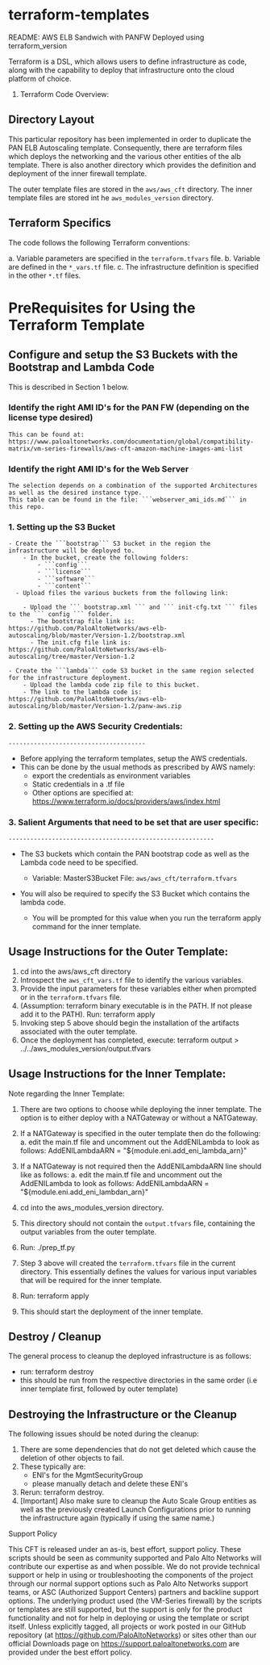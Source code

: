 # terraform-templates
README: AWS ELB Sandwich with PANFW Deployed using terraform_version

Terraform is a DSL, which allows users to define infrastructure as code, along with the capability to deploy that infrastructure
onto the cloud platform of choice.

1. Terraform Code Overview:

Directory Layout
-----------------

This particular repository has been implemented in order to duplicate the PAN ELB Autoscaling template. Consequently,
there are terraform files which deploys the networking and the various other entities of the alb template. There is also another directory
which provides the definition and deployment of the inner firewall template.

The outer template files are stored in the ```aws/aws_cft``` directory.
The inner template files are stored int he ```aws_modules_version``` directory.

Terraform Specifics
-------------------

The code follows the following Terraform conventions:

a. Variable parameters are specified in the ```terraform.tfvars``` file.
b. Variable are defined in the ```*_vars.tf``` file.
c. The infrastructure definition is specified in the other ```*.tf``` files.

# PreRequisites for Using the Terraform Template

## Configure and setup the S3 Buckets with the Bootstrap and Lambda Code
   This is described in Section 1 below.


### Identify the right AMI ID's for the PAN FW (depending on the license type desired)

    This can be found at:
    https://www.paloaltonetworks.com/documentation/global/compatibility-matrix/vm-series-firewalls/aws-cft-amazon-machine-images-ami-list

### Identify the right AMI ID's for the Web Server
    The selection depends on a combination of the supported Architectures as well as the desired instance type.
    This table can be found in the file: ```webserver_ami_ids.md``` in this repo.

### 1. Setting up the S3 Bucket

    - Create the ```bootstrap``` S3 bucket in the region the infrastructure will be deployed to.
        - In the bucket, create the following folders:
            - ```config```
            - ```license```
            - ```software```
            - ```content```
      - Upload files the various buckets from the following link:

        - Upload the ``` bootstrap.xml ``` and ``` init-cfg.txt ``` files to the ``` config ``` folder.
          - The bootstrap file link is: https://github.com/PaloAltoNetworks/aws-elb-autoscaling/blob/master/Version-1.2/bootstrap.xml
          - The init.cfg file link is: https://github.com/PaloAltoNetworks/aws-elb-autoscaling/tree/master/Version-1.2

    - Create the ```lambda``` code S3 bucket in the same region selected for the infrastructure deployment.
        - Upload the lambda code zip file to this bucket.
        - The link to the lambda code is: https://github.com/PaloAltoNetworks/aws-elb-autoscaling/blob/master/Version-1.2/panw-aws.zip

### 2. Setting up the AWS Security Credentials:
    --------------------------------------

 - Before applying the terraform templates, setup the AWS credentials.
 - This can be done by the usual methods as prescribed by AWS namely:
    - export the credentials as environment variables
    - Static credentials in a <filename>.tf file
    - Other options are specified at: https://www.terraform.io/docs/providers/aws/index.html

### 3. Salient Arguments that need to be set that are user specific:
    ---------------------------------------------------------

  - The S3 buckets which contain the PAN bootstrap code as well as the Lambda code need to be specified.
    - Variable: MasterS3Bucket File: ```aws/aws_cft/terraform.tfvars```

  - You will also be required to specify the S3 Bucket which contains the lambda code.
     - You will be prompted for this value when you run the terraform apply command for the inner template.



Usage Instructions for the Outer Template:
------------------------------------------
1. cd into the aws/aws_cft directory
2. Introspect the ```aws_cft_vars.tf``` file to identify the various variables.
3. Provide the input parameters for these variables either when prompted or in the ```terraform.tfvars``` file.
4. (Assumption: terraform binary executable is in the PATH. If not please add it to the PATH). Run: terraform apply
5. Invoking step 5 above should begin the installation of the artifacts associated with the outer template.
6. Once the deployment has completed, execute: terraform output > ../../aws_modules_version/output.tfvars

Usage Instructions for the Inner Template:
------------------------------------------

Note regarding the Inner Template:

 1. There are two options to choose while deploying the inner template. The option is to either deploy with a NATGateway or without
    a NATGateway.
 2. If a NATGateway is specified in the outer template then do the following:
    a. edit the main.tf file and uncomment out the AddENILambda to look as follows:
       AddENILambdaARN = "${module.eni.add_eni_lambda_arn}"
 3. If a NATGateway is not required then the AddENILambdaARN line should like as follows:
    a. edit the main.tf file and uncomment out the AddENILambda to look as follows:
      AddENILambdaARN = "${module.eni.add_eni_lambdan_arn}"

1. cd into the aws_modules_version directory.
2. This directory should not contain the ```output.tfvars``` file, containing the output variables from the outer template.
3. Run: ./prep_tf.py
4. Step 3 above will created the ```terraform.tfvars``` file in the current directory. This essentially defines the values for
   various input variables that will be required for the inner template.
5. Run: terraform apply
6. This should start the deployment of the inner template.

Destroy / Cleanup
-----------------

The general process to cleanup the deployed infrastructure is as follows:
  - run: terraform destroy
  - this should be run from the respective directories in the same order (i.e inner template first, followed by outer template)

Destroying the Infrastructure or the Cleanup
--------------------------------------------

The following issues should be noted during the cleanup:
1. There are some dependencies that do not get deleted which cause the deletion of other objects to fail.
2. These typically are:
   - ENI's for the MgmtSecurityGroup
   - please manually detach and delete these ENI's
3. Rerun: terraform destroy.
4. [Important] Also make sure to cleanup the Auto Scale Group entities as well as the previously created Launch Configurations
   prior to running the infrastructure again (typically if using the same name.)

Support Policy

This CFT is released under an as-is, best effort, support policy. These scripts should be seen as community supported and Palo Alto Networks will contribute our
expertise as and when possible. We do not provide technical support or help in using or troubleshooting the components of the project through our normal support
options such as Palo Alto Networks support teams, or ASC (Authorized Support Centers) partners and backline support options. The underlying product used
(the VM-Series firewall) by the scripts or templates are still supported, but the support is only for the product functionality and not for help in deploying or
using the template or script itself. Unless explicitly tagged, all projects or work posted in our GitHub repository (at https://github.com/PaloAltoNetworks) or
sites other than our official Downloads page on https://support.paloaltonetworks.com are provided under the best effort policy.